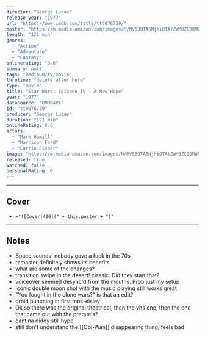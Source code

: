 ```yaml
---
director: "George Lucas"
release year: "1977"
url: "https://www.imdb.com/title/tt0076759/"
poster: "https://m.media-amazon.com/images/M/MV5BOTA5NjhiOTAtZWM0ZC00MWNhLThiMzEtZDFkOTk2OTU1ZDJkXkEyXkFqcGdeQXVyMTA4NDI1NTQx._V1_SX300.jpg"
length: "121 min"
genres: 
  - "Action"
  - "Adventure"
  - "Fantasy"
onlinerating: "8.6"
summary: null
tags: "mediaDB/tv/movie"
thruline: "delete after here"
type: "movie"
title: "Star Wars: Episode IV - A New Hope"
year: "1977"
dataSource: "OMDbAPI"
id: "tt0076759"
producer: "George Lucas"
duration: "121 min"
onlineRating: 8.6
actors: 
  - "Mark Hamill"
  - "Harrison Ford"
  - "Carrie Fisher"
image: "https://m.media-amazon.com/images/M/MV5BOTA5NjhiOTAtZWM0ZC00MWNhLThiMzEtZDFkOTk2OTU1ZDJkXkEyXkFqcGdeQXVyMTA4NDI1NTQx._V1_SX300.jpg"
released: true
watched: false
personalRating: 0
---
```



---
## Cover

- `="![Cover|400](" + this.poster + ")"`

---
## Notes
- Space sounds! nobody gave a fuck in the 70s
- remaster definitely shows its benefits
- what are some of the changes?
- transition swipe in the desert! classic. Did they start that?
- voiceover seemed desync'd from the mouths. Prob just my setup
- Iconic double moon shot with the music playing still works great
- "You fought in the clone wars?" is that an edit?
- droid punching in first mos-eisley
- Ok so there was the original theatrical, then the vhs one, then the one that came out with the prequels?
- cantina diddy still hype
- still don't understand the [[Obi-Wan]] disappearing thing, feels bad